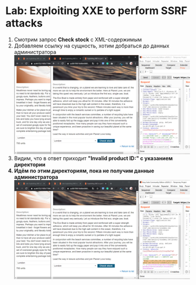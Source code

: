 # Lab: Exploiting XXE to perform SSRF attacks
1) Смотрим запрос <b>Check stock</b> с XML-содержимым
2) Добавляем ссылку на сущность, хотим добраться до данных администратора<br>
<img src="XXE-2-0.png"><br>
3) Видим, что в ответ приходит  <b>"Invalid product ID:"<b> с указанием директории
4) Идём по этим директориям, пока не получим данные администратора<br>
<img src="XXE-2-1.png"><br>
